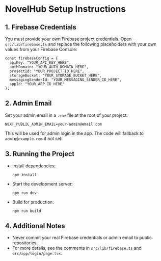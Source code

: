 # NovelHub Setup Instructions

## 1. Firebase Credentials

You must provide your own Firebase project credentials. Open `src/lib/firebase.ts` and replace the following placeholders with your own values from your Firebase Console:

```
const firebaseConfig = {
  apiKey: "YOUR_API_KEY_HERE",
  authDomain: "YOUR_AUTH_DOMAIN_HERE",
  projectId: "YOUR_PROJECT_ID_HERE",
  storageBucket: "YOUR_STORAGE_BUCKET_HERE",
  messagingSenderId: "YOUR_MESSAGING_SENDER_ID_HERE",
  appId: "YOUR_APP_ID_HERE"
};
```

## 2. Admin Email

Set your admin email in a `.env` file at the root of your project:

```
NEXT_PUBLIC_ADMIN_EMAIL=your-admin@email.com
```

This will be used for admin login in the app. The code will fallback to `admin@example.com` if not set.

## 3. Running the Project

- Install dependencies:
  ```
  npm install
  ```
- Start the development server:
  ```
  npm run dev
  ```
- Build for production:
  ```
  npm run build
  ```

## 4. Additional Notes
- Never commit your real Firebase credentials or admin email to public repositories.
- For more details, see the comments in `src/lib/firebase.ts` and `src/app/login/page.tsx`.
